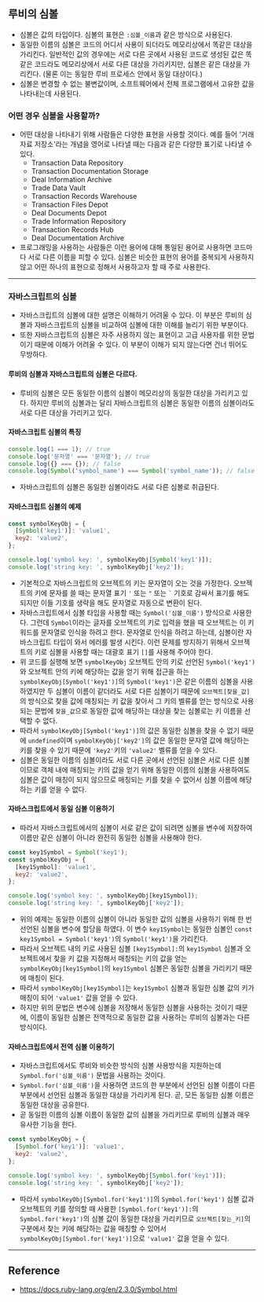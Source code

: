 ## 루비의 심볼
- 심볼은 값의 타입이다. 심볼의 표현은 `:심볼_이름`과 같은 방식으로 사용된다.
- 동일한 이름의 심볼은 코드의 어디서 사용이 되더라도 메모리상에서 똑같은 대상을 가리킨다. 일반적인 값의 경우에는 서로 다른 곳에서 사용된 코드로 생성된 값은 똑같은 코드라도 메모리상에서 서로 다른 대상을 가리키지만, 심볼은 같은 대상을 가리킨다. (물론 이는 동일한 루비 프로세스 안에서 동일 대상이다.)
- 심볼은 변경할 수 없는 불변값이며, 소프트웨어에서 전체 프로그램에서 고유한 값을 나타내는데 사용된다.

### 어떤 경우 심볼을 사용할까?
- 어떤 대상을 나타내기 위해 사람들은 다양한 표현을 사용할 것이다. 예를 들어 '거래 자료 저장소'라는 개념을 영어로 나타낼 때는 다음과 같은 다양한 표기로 나타낼 수 있다.
  - Transaction Data Repository
  - Transaction Documentation Storage
  - Deal Information Archive
  - Trade Data Vault
  - Transaction Records Warehouse
  - Transaction Files Depot
  - Deal Documents Depot
  - Trade Information Repository
  - Transaction Records Hub
  - Deal Documentation Archive
- 프로그래밍을 사용하는 사람들은 이런 용어에 대해 통일된 용어로 사용하면 코드마다 서로 다른 이름을 피할 수 있다. 심볼은 비슷한 표현의 용어를 중복되게 사용하지 않고 어떤 하나의 표현으로 정해서 사용하고자 할 때 주로 사용한다.

---

### 자바스크립트의 심볼
- 자바스크립트의 심볼에 대한 설명은 이해하기 어려울 수 있다. 이 부분은 루비의 심볼과 자바스크립트의 심볼을 비교하여 심볼에 대한 이해를 늘리기 위한 부분이다.
- 또한 자바스크립트의 심볼은 자주 사용하지 않는 표현이고 고급 사용자를 위한 문법이기 때문에 이해가 어려울 수 있다. 이 부분이 이해가 되지 않는다면 건너 뛰어도 무방하다.

#### 루비의 심볼과 자바스크립트의 심볼은 다르다.
- 루비의 심볼은 모든 동일한 이름의 심볼이 메모리상의 동일한 대상을 가리키고 있다. 하지만 루비의 심볼과는 달리 자바스크립트의 심볼은 동일한 이름의 심볼이라도 서로 다른 대상을 가리키고 있다.

#### 자바스크립트 심볼의 특징
```js
console.log(1 === 1); // true
console.log('문자열' === '문자열'); // true
console.log({} === {}); // false
console.log(Symbol('symbol_name') === Symbol('symbol_name')); // false
```
- 자바스크립트의 심볼은 동일한 심볼이라도 서로 다른 심볼로 취급된다.

#### 자바스크립트 심볼의 예제
```js
const symbolKeyObj = {
  [Symbol('key1')]: 'value1',
  key2: 'value2',
};

console.log('symbol key: ', symbolKeyObj[Symbol('key1')]);
console.log('string key: ', symbolKeyObj['key2']);
```
- 기본적으로 자바스크립트의 오브젝트의 키는 문자열이 오는 것을 가정한다. 오브젝트의 키에 문자를 쓸 때는 문자열 표기 `'` 또는 `"` 또는 ``` ` ```  기호로 감싸서 표기를 해도 되지만 이들 기호를 생략을 해도 문자열로 자동으로 변환이 된다.
- 자바스크립트에서 심볼 타입을 사용할 때는 `Symbol('심볼_이름')` 방식으로 사용한다. 그런데 `Symbol`이라는 글자를 오브젝트의 키로 입력을 했을 때 오브젝트는 이 키워드를 문자열로 인식을 하려고 한다. 문자열로 인식을 하려고 하는데, 심볼이란 자바스크립트 타입이 와서 에러를 발생 시킨다. 이런 문제를 방지하기 위해서 오브젝트의 키로 심볼을 사용할 때는 대괄호 표기 `[]`를 사용해 주어야 한다.
- 위 코드를 실행해 보면 `symbolKeyObj` 오브젝트 안의 키로 선언된 `Symbol('key1')`와 오브젝트 안의 키에 해당하는 값을 얻기 위해 접근을 하는 `symbolKeyObj[Symbol('key1')]`의 `Symbol('key1')`은 같은 이름의 심볼을 사용하였지만 두 심볼이 이름이 같더라도 서로 다른 심볼이기 때문에 `오브젝트[찾을_값]`의 방식으로 찾을 값에 매칭되는 키 값을 찾아서 그 키의 벨류를 얻는 방식으로 사용되는 문법에 `찾을_값`으로 동일한 값에 해당하는 대상을 찾는 심볼로는 키 이름을 선택할 수 없다.
- 따라서 `symbolKeyObj[Symbol('key1')]`의 값은 동일한 심볼을 찾을 수 없기 때문에 `undefined`이며 `symbolKeyObj['key2']`의 값은 동일한 문자열 값에 해당하는 키를 찾을 수 있기 때문에 `'key2'`키의 `'value2'` 벨류를 얻을 수 있다.
- 심볼은 동일한 이름의 심볼이라도 서로 다른 곳에서 선언된 심볼은 서로 다른 심볼이므로 객체 내에 매칭되는 키의 값을 얻기 위해 동일한 이름의 심볼을 사용하여도 심볼은 값이 매칭이 되지 않으므로 매칭되는 키를 찾을 수 없어서 심볼 이름에 해당하는 키를 얻을 수 없다.

#### 자바스크립트에서 동일 심볼 이용하기
- 따라서 자바스크립트에서의 심볼이 서로 같은 값이 되려면 심볼을 변수에 저장하여 이름만 같은 심볼이 아니라 완전히 동일한 심볼을 사용해야 한다.
```js
const key1Symbol = Symbol('key1');
const symbolKeyObj = {
  [key1Symbol]: 'value1',
  key2: 'value2',
};

console.log('symbol key: ', symbolKeyObj[key1Symbol]);
console.log('string key: ', symbolKeyObj['key2']);
```
- 위의 예제는 동일한 이름의 심볼이 아니라 동일한 값의 심볼을 사용하기 위해 한 번 선언된 심볼을 변수에 할당을 하였다. 이 변수 `key1Symbol`는 동일한 심볼인 `const key1Symbol = Symbol('key1')`의 `Symbol('key1')`을 가리킨다.
- 따라서 오브젝트 내의 키로 사용된 심볼 `[key1Symbol]:`의 `key1Symbol` 심볼과 오브젝트에서 찾을 키 값을 지정해서 매칭되는 키의 값을 얻는 `symbolKeyObj[key1Symbol]`의 `key1Symbol` 심볼은 동일한 심볼을 가리키기 때문에 매칭이 된다.
- 따라서 `symbolKeyObj[key1Symbol]`는 `key1Symbol` 심볼과 동일한 심볼 값의 키가 매칭이 되어 `'value1'` 값을 얻을 수 있다.
- 하지만 위의 문법은 변수에 심볼을 저장해서 동일한 심볼을 사용하는 것이기 때문에, 이름이 동일한 심볼은 전역적으로 동일한 값을 사용하는 루비의 심볼과는 다른 방식이다.

#### 자바스크립트에서 전역 심볼 이용하기
- 자바스크립트에서도 루비와 비슷한 방식의 심볼 사용방식을 지원하는데 `Symbol.for('심볼_이름')` 문법을 사용하는 것이다.
- `Symbol.for('심볼_이름')`을 사용하면 코드의 한 부분에서 선언된 심볼 이름이 다른 부분에서 선언된 심볼과 동일한 대상을 가리키게 된다. 곧, 모든 동일한 심볼 이름은 동일한 대상을 공유한다.
- 곧 동일한 이름의 심볼 이름이 동일한 값의 심볼을 가리키므로 루비의 심볼과 매우 유사한 기능을 한다.
```js
const symbolKeyObj = {
  [Symbol.for('key1')]: 'value1',
  key2: 'value2',
};

console.log('symbol key: ', symbolKeyObj[Symbol.for('key1')]);
console.log('string key: ', symbolKeyObj['key2']);
```
- 따라서 `symbolKeyObj[Symbol.for('key1')]`의 `Symbol.for('key1')` 심볼 값과 오브젝트의 키를 정의할 때 사용한 `[Symbol.for('key1')]:`의 `Symbol.for('key1')`의 심볼 값이 동일한 대상을 가리키므로 `오브젝트[찾는_키]`의 구분에서 찾는 키에 해당하는 값을 매칭할 수 있어서 `symbolKeyObj[Symbol.for('key1')]`으로 `'value1'` 값을 얻을 수 있다.

---

## Reference
- https://docs.ruby-lang.org/en/2.3.0/Symbol.html